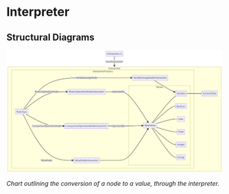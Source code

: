 # Interpreter
## Structural Diagrams
![InterpreterNodeToValueChart](https://raw.githubusercontent.com/piratelang/gitbook/main/assets/diagrams/interpreter/InterpreterNodeToValueChart.png)

_Chart outlining the conversion of a node to a value, through the interpreter._
